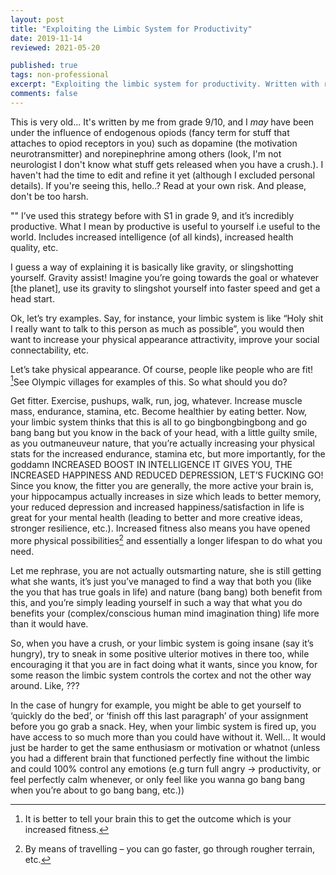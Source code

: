 ```yaml
---
layout: post
title: "Exploiting the Limbic System for Productivity"
date: 2019-11-14
reviewed: 2021-05-20

published: true
tags: non-professional
excerpt: "Exploiting the limbic system for productivity. Written with respect to crushes"
comments: false
---
```

This is very old... It's written by me from grade 9/10, and I *may* have been under the influence of endogenous opiods (fancy term for stuff that attaches to opiod receptors in you) such as dopamine (the motivation neurotransmitter) and norepinephrine among others (look, I'm not neurologist I don't know what stuff gets released when you have a crush.). I haven't had the time to edit and refine it yet (although I excluded personal details). If you're seeing this, hello..? Read at your own risk. And please, don't be too harsh.


<span class='page-divider'> 
	<span class='one'></span>
	<span class='two'></span>
</span>
""
 I’ve used this strategy before with S1 in grade 9, and it’s incredibly productive. What I mean by productive is useful to yourself i.e useful to the world. Includes increased intelligence (of all kinds), increased health quality, etc. 

I guess a way of explaining it is basically like gravity, or slingshotting yourself. Gravity assist! Imagine you’re going towards the goal or whatever [the planet], use its gravity to slingshot yourself into faster speed and get a head start.

Ok, let’s try examples. Say, for instance, your limbic system is like “Holy shit I really want to talk to this person as much as possible”, you would then want to increase your physical appearance attractivity, improve your social connectability, etc. 

Let’s take physical appearance. Of course, people like people who are fit!
[^1]See Olympic villages for examples of this. So what should you do? 

Get fitter. Exercise, pushups, walk, run, jog, whatever. Increase muscle mass, endurance, stamina, etc. Become healthier by eating better. Now, your limbic system thinks that this is all to go bingbongbingbong and go bang bang but you know in the back of your head, with a little guilty smile, as you outmaneuveur nature, that you’re actually increasing your physical stats for the increased endurance, stamina etc, but more importantly, for the goddamn INCREASED BOOST IN INTELLIGENCE IT GIVES YOU, THE INCREASED HAPPINESS AND REDUCED DEPRESSION, LET’S FUCKING GO! Since you know, the fitter you are generally, the more active your brain is, your hippocampus actually increases in size which leads to better memory, your reduced depression and increased happiness/satisfaction in life is great for your mental health (leading to better and more creative ideas, stronger resilience, etc.). Increased fitness also means you have opened more physical possibilities[^toyingfootnotes] and essentially a longer lifespan to do what you need.

 Let me rephrase, you are not actually outsmarting nature, she is still getting what she wants, it’s just you’ve managed to find a way that both you (like the you that has true goals in life) and nature (bang bang) both benefit from this, and you’re simply leading yourself in such a way that what you do benefits your (complex/conscious human mind imagination thing) life more than it would have.

So, when you have a crush, or your limbic system is going insane (say it’s hungry), try to sneak in some positive ulterior motives in there too, while encouraging it that you are in fact doing what it wants, since you know, for some reason the limbic system controls the cortex and not the other way around. Like, ???

In the case of hungry for example, you might be able to get yourself to ‘quickly do the bed’, or ‘finish off this last paragraph’ of your assignment before you go grab a snack. Hey, when your limbic system is fired up, you have access to so much more than you could have without it. Well… It would just be  harder to get the same enthusiasm or motivation or whatnot (unless you had a different brain that functioned perfectly fine without the limbic and could 100% control any emotions (e.g turn full angry -> productivity, or feel perfectly calm whenever, or only feel like you wanna go bang bang when you’re about to go bang bang, etc.))


[^1]: It is better to tell your brain this to get the outcome which is your increased fitness.
[^toyingfootnotes]: By means of travelling – you can go faster, go through rougher terrain, etc.

